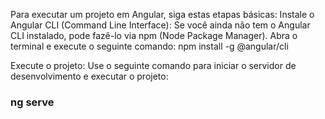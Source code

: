 Para executar um projeto em Angular, siga estas etapas básicas:
Instale o Angular CLI (Command Line Interface): Se você ainda não tem o Angular CLI instalado, pode fazê-lo via npm (Node Package Manager). Abra o terminal e execute o seguinte comando:
npm install -g @angular/cli

Execute o projeto: Use o seguinte comando para iniciar o servidor de desenvolvimento e executar o projeto:

### ng serve

